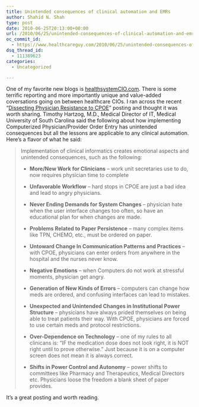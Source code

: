 ```yaml
---
title: Unintended consequences of clinical automation and EMRs
author: Shahid N. Shah
type: post
date: 2010-06-25T20:13:00+00:00
url: /2010/06/25/unintended-consequences-of-clinical-automation-and-emrs/
oc_commit_id:
  - https://www.healthcareguy.com/2010/06/25/unintended-consequences-of-clinical-automation-and-emrs/1478770597
dsq_thread_id:
  - 111389623
categories:
  - Uncategorized

---
```

One of my favorite new blogs is [healthsystemCIO.com][1]. There is some terrific reporting and more importantly unique and value-added coversations going on between healthcare CIOs. I ran across the recent &#8220;[Dissecting Physician Resistance to CPOE][2]&#8221; posting and thought it was worth sharing. Timothy Hartzog, M.D., Medical Director of IT, Medical University of South Carolina said the following about how implementing Computerized Physician/Provider Order Entry has unintended consequences but all the lessons are applicable to any clinical automation. Here&#8217;s a flavor of what he said:

> Implementation of clinical informatics creates emotional aspects and unintended consequences, such as the following:
> 
>   * **More/New Work for Clinicians** &#8211; work unit secretaries use to do, now requires physician time to complete
> 
>   * **Unfavorable Workflow** &#8211; hard stops in CPOE are just a bad idea and lead to angry physicians.
> 
>   * **Never Ending Demands for System Changes** &#8211; physician hate when the user interface changes too often, so have an educational plan for when changes are made.
> 
>   * **Problems Related to Paper Persistence** &#8211; many complex items like TPN, CHEMO, etc., must be ordered on paper.
> 
>   * **Untoward Change In Communication Patterns and Practices** &#8211; with CPOE, physicians can enter orders from anywhere in the hospital and the nurses never know.
> 
>   * **Negative Emotions** &#8211; when Computers do not work at stressful moments, physician get angry.
> 
>   * **Generation of New Kinds of Errors** &#8211; computers can change how meds are ordered, and confusing interfaces can lead to mistakes.
> 
>   * **Unexpected and Unintended Changes in Institutional Power Structure** &#8211; physicians have always prided themselves on being able to treat patients their way. With CPOE, physicians are forced to use certain meds and protocol restrictions.
> 
>   * **Over-Dependence on Technology** &#8211; one of my rules to all clinicans is: “IF the medication dose does not look right, it is NOT right until to prove otherwise.” Just because it is on a computer screen does not mean it is always correct.
> 
>   * **Shifts in Power Control and Autonomy** &#8211; power shifts to committees like Pharmacy and Therapeutics, Medical Directors etc. Physicians loose the freedom a blank sheet of paper provides.

It&#8217;s a great posting and worth reading.

 [1]: http://healthsystemcio.com
 [2]: http://healthsystemcio.com/2010/06/23/dissecting-physician-resistance-to-cpoe/
